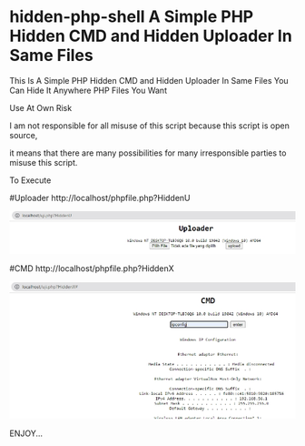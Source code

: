 # hidden-php-shell A Simple PHP Hidden CMD and Hidden Uploader In Same Files
This Is A Simple PHP Hidden CMD and Hidden Uploader In Same Files
You Can Hide It Anywhere PHP Files You Want

Use At Own Risk

I am not responsible for all misuse of this script because this script is open source, 

it means that there are many possibilities for many irresponsible parties to misuse this script.

To Execute 

#Uploader
http://localhost/phpfile.php?HiddenU

![SS](SS/Uploader.jpg)

#CMD
http://localhost/phpfile.php?HiddenX

![SS](SS/cmd.jpg)

ENJOY...
